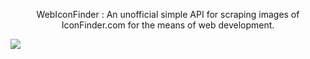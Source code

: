 <p align="center">WebIconFinder : An unofficial simple API for scraping images of IconFinder.com for the means of web development.</p>

<img src="https://pbs.twimg.com/profile_images/1041986188821848069/spGckKc6_400x400.jpg" align="center">
